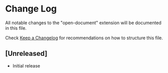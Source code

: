 # Change Log

All notable changes to the "open-document" extension will be documented in this file.

Check [Keep a Changelog](http://keepachangelog.com/) for recommendations on how to structure this file.

## [Unreleased]

- Initial release